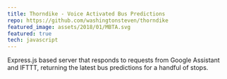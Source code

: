 ```yaml
---
title: Thorndike - Voice Activated Bus Predictions
repo: https://github.com/washingtonsteven/thorndike
featured_image: assets/2018/01/MBTA.svg
featured: true
tech: javascript
---
```


Express.js based server that responds to requests from Google Assistant and IFTTT, returning the latest bus predictions for a handful of stops.
